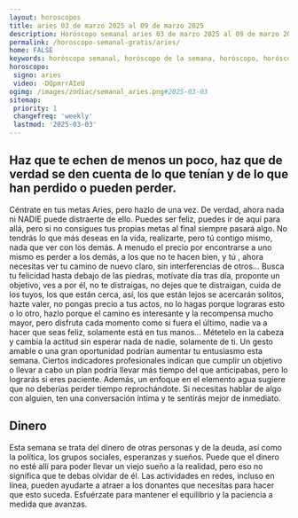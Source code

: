 ```yaml
---
layout: horoscopos
title: aries 03 de marzo 2025 al 09 de marzo 2025 
description: Horóscopo semanal aries 03 de marzo 2025 al 09 de marzo 2025. Haz que te echen de menos un poco, haz que de verdad se den cuenta de lo que tenían y de lo que han perdido o pueden perder.
permalink: /horoscopo-semanal-gratis/aries/
home: FALSE
keywords: horóscopo semanal, horóscopo de la semana, horóscopo, horóscopo gratis,horóscopos, horóscopo esperanza gracia, horoscopos aries la semana, horóscopos gratis, Tarot, Astrologia, Zodíaco, aries, horoscopo gratis, semanal
horoscopo:
 signo: aries
 video: -DQpmrrAIeU
ogimg: /images/zodiac/semanal_aries.png#2025-03-03
sitemap:
 priority: 1
 changefreq: 'weekly'
 lastmod: '2025-03-03'
---
```




## Haz que te echen de menos un poco, haz que de verdad se den cuenta de lo que tenían y de lo que han perdido o pueden perder.

Céntrate en tus metas Aries, pero hazlo de una vez. De verdad, ahora nada ni NADIE puede distraerte de ello. Puedes ser feliz, puedes ir de aquí para allá, pero si no consigues tus propias metas al final siempre pasará algo. No tendrás lo que más deseas en la vida, realizarte, pero tú contigo mismo, nada que ver con los demás. A menudo el precio por encontrarse a uno mismo es perder a los demás, a los que no te hacen bien, y tú , ahora necesitas ver tu camino de nuevo claro, sin interferencias de otros… Busca tu felicidad hasta debajo de las piedras, motívate día tras día, proponte un objetivo, ves a por él, no te distraigas, no dejes que te distraigan, cuida de los tuyos, los que están cerca, así, los que están lejos se acercarán solitos, hazte valer, no pongas precio a tus actos, no lo hagas porque lograras esto o lo otro, hazlo porque el camino es interesante y la recompensa mucho mayor, pero disfruta cada momento como si fuera el último, nadie va a hacer que seas feliz, solamente está en tus manos… Métetelo en la cabeza y cambia la actitud sin esperar nada de nadie, solamente de ti.
Un gesto amable o una gran oportunidad podrían aumentar tu entusiasmo esta semana. Ciertos indicadores profesionales indican que cumplir un objetivo o llevar a cabo un plan podría llevar más tiempo del que anticipabas, pero lo lograrás si eres paciente. Además, un enfoque en el elemento agua sugiere que no deberías perder tiempo reprochándote. Si necesitas hablar de algo con alguien, ten una conversación íntima y te sentirás mejor de inmediato.

## Dinero

Esta semana se trata del dinero de otras personas y de la deuda, así como la política, los grupos sociales, esperanzas y sueños. Puede que el dinero no esté allí para poder llevar un viejo sueño a la realidad, pero eso no significa que te debas olvidar de él. Las actividades en redes, incluso en línea, pueden ayudarte a atraer a los donantes que necesitas para hacer que esto suceda. Esfuérzate para mantener el equilibrio y la paciencia a medida que avanzas.